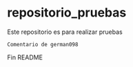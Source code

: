 # repositorio_pruebas

Este repositorio es para realizar pruebas

	Comentario de german098

Fin README
